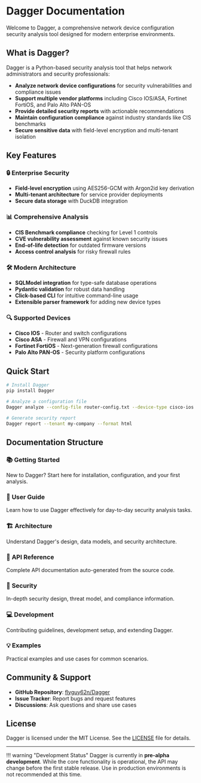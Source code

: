# Dagger Documentation

Welcome to Dagger, a comprehensive network device configuration security analysis tool designed for modern enterprise environments.

## What is Dagger?

Dagger is a Python-based security analysis tool that helps network administrators and security professionals:

- **Analyze network device configurations** for security vulnerabilities and compliance issues
- **Support multiple vendor platforms** including Cisco IOS/ASA, Fortinet FortiOS, and Palo Alto PAN-OS
- **Provide detailed security reports** with actionable recommendations
- **Maintain configuration compliance** against industry standards like CIS benchmarks
- **Secure sensitive data** with field-level encryption and multi-tenant isolation

## Key Features

### 🔒 **Enterprise Security**
- **Field-level encryption** using AES256-GCM with Argon2id key derivation
- **Multi-tenant architecture** for service provider deployments
- **Secure data storage** with DuckDB integration

### 📊 **Comprehensive Analysis**
- **CIS Benchmark compliance** checking for Level 1 controls
- **CVE vulnerability assessment** against known security issues
- **End-of-life detection** for outdated firmware versions
- **Access control analysis** for risky firewall rules

### 🛠 **Modern Architecture**
- **SQLModel integration** for type-safe database operations
- **Pydantic validation** for robust data handling
- **Click-based CLI** for intuitive command-line usage
- **Extensible parser framework** for adding new device types

### 🔍 **Supported Devices**
- **Cisco IOS** - Router and switch configurations
- **Cisco ASA** - Firewall and VPN configurations  
- **Fortinet FortiOS** - Next-generation firewall configurations
- **Palo Alto PAN-OS** - Security platform configurations

## Quick Start

```bash
# Install Dagger
pip install Dagger

# Analyze a configuration file
Dagger analyze --config-file router-config.txt --device-type cisco-ios

# Generate security report
Dagger report --tenant my-company --format html
```

## Documentation Structure

### 📚 **Getting Started**
New to Dagger? Start here for installation, configuration, and your first analysis.

### 👥 **User Guide**
Learn how to use Dagger effectively for day-to-day security analysis tasks.

### 🏗 **Architecture**
Understand Dagger's design, data models, and security architecture.

### 📖 **API Reference**
Complete API documentation auto-generated from the source code.

### 🔐 **Security**
In-depth security design, threat model, and compliance information.

### 💻 **Development**
Contributing guidelines, development setup, and extending Dagger.

### 💡 **Examples**
Practical examples and use cases for common scenarios.

## Community & Support

- **GitHub Repository**: [flyguy62n/Dagger](https://github.com/flyguy62n/Dagger)
- **Issue Tracker**: Report bugs and request features
- **Discussions**: Ask questions and share use cases

## License

Dagger is licensed under the MIT License. See the [LICENSE](https://github.com/flyguy62n/Dagger/blob/main/LICENSE) file for details.

---

!!! warning "Development Status"
    Dagger is currently in **pre-alpha development**. While the core functionality is operational, the API may change before the first stable release. Use in production environments is not recommended at this time.
